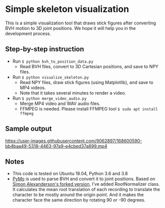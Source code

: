 # Simple skeleton visualization

This is a simple visualization tool that draws stick figures after converting BVH motion to 3D joint positions. We hope it will help you in the development process.

## Step-by-step instruction

* Run `$ python bvh_to_position_data.py`
  * Read BVH files, convert to 3D Cartesian positions, and save to NPY files.
* Run `$ python visualize_skeleton.py`
  * Read NPY files, draw stick figures (using Matplotlib), and save to MP4 videos.
  * Note that it takes several minutes to render a video.
* Run `$ python merge_video_audio.py`
  * Merge MP4 video and WAV audio files.
  * FFMPEG is needed. Please install FFMPEG tool `$ sudo apt install ffmpeg`

## Sample output
https://user-images.githubusercontent.com/9062897/168600590-bb4baa49-5318-4463-97a9-e4cbed37a899.mp4

## Notes

* This code is tested on Ubuntu 18.04, Python 3.6 and 3.8
* [PyMo](https://omid.al/projects/pymo/) is used to parse BVH and convert it to joint positions. Based on [Simon Alexanderson's forked version](https://github.com/simonalexanderson/PyMO), I’ve added RootNormalizer class. It calculates the mean root translation of each recording to translate the character to be mostly around the origin point. And it makes the character face the same direction by rotating 90 or -90 degrees.
